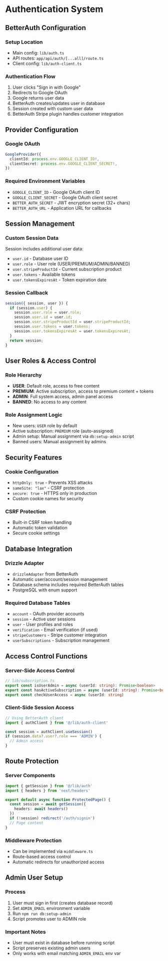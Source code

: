 # Authentication System

## BetterAuth Configuration

### Setup Location
- Main config: `lib/auth.ts`
- API routes: `app/api/auth/[...all]/route.ts`
- Client config: `lib/auth-client.ts`

### Authentication Flow
1. User clicks "Sign in with Google"
2. Redirects to Google OAuth
3. Google returns user data
4. BetterAuth creates/updates user in database
5. Session created with custom user data
6. BetterAuth Stripe plugin handles customer integration

## Provider Configuration

### Google OAuth
```typescript
GoogleProvider({
  clientId: process.env.GOOGLE_CLIENT_ID!,
  clientSecret: process.env.GOOGLE_CLIENT_SECRET!,
})
```

### Required Environment Variables
- `GOOGLE_CLIENT_ID` - Google OAuth client ID
- `GOOGLE_CLIENT_SECRET` - Google OAuth client secret
- `BETTER_AUTH_SECRET` - JWT encryption secret (32+ chars)
- `BETTER_AUTH_URL` - Application URL for callbacks

## Session Management

### Custom Session Data
Session includes additional user data:
- `user.id` - Database user ID
- `user.role` - User role (USER/PREMIUM/ADMIN/BANNED)
- `user.stripeProductId` - Current subscription product
- `user.tokens` - Available tokens
- `user.tokensExpiresAt` - Token expiration date

### Session Callback
```typescript
session({ session, user }) {
  if (session.user) {
    session.user.role = user.role;
    session.user.id = user.id;
    session.user.stripeProductId = user.stripeProductId;
    session.user.tokens = user.tokens;
    session.user.tokensExpiresAt = user.tokensExpiresAt;
  }
  return session;
}
```

## User Roles & Access Control

### Role Hierarchy
- **USER**: Default role, access to free content
- **PREMIUM**: Active subscription, access to premium content + tokens
- **ADMIN**: Full system access, admin panel access
- **BANNED**: No access to any content

### Role Assignment Logic
- New users: `USER` role by default
- Active subscription: `PREMIUM` role (auto-assigned)
- Admin setup: Manual assignment via `db:setup-admin` script
- Banned users: Manual assignment by admins

## Security Features

### Cookie Configuration
- `httpOnly: true` - Prevents XSS attacks
- `sameSite: "lax"` - CSRF protection
- `secure: true` - HTTPS only in production
- Custom cookie names for security

### CSRF Protection
- Built-in CSRF token handling
- Automatic token validation
- Secure cookie settings

## Database Integration

### Drizzle Adapter
- `drizzleAdapter` from BetterAuth
- Automatic user/account/session management
- Database schema includes required BetterAuth tables
- PostgreSQL with enum support

### Required Database Tables
- `account` - OAuth provider accounts
- `session` - Active user sessions
- `user` - User profiles and roles
- `verification` - Email verification (if used)
- `stripeCustomers` - Stripe customer integration
- `userSubscriptions` - Subscription management

## Access Control Functions

### Server-Side Access Control
```typescript
// lib/subscription.ts
export const isUserAdmin = async (userId: string): Promise<boolean>
export const hasActiveSubscription = async (userId: string): Promise<boolean>
export const checkUserAccess = async (userId: string)
```

### Client-Side Session Access
```typescript
// Using BetterAuth client
import { authClient } from '@/lib/auth-client'

const session = authClient.useSession()
if (session.data?.user?.role === 'ADMIN') {
  // Admin access
}
```

## Route Protection

### Server Components
```typescript
import { getSession } from '@/lib/auth'
import { headers } from 'next/headers'

export default async function ProtectedPage() {
  const session = await getSession({
    headers: await headers()
  })
  if (!session) redirect('/auth/signin')
  // Page content
}
```

### Middleware Protection
- Can be implemented via `middleware.ts`
- Route-based access control
- Automatic redirects for unauthorized access

## Admin User Setup

### Process
1. User must sign in first (creates database record)
2. Set `ADMIN_EMAIL` environment variable
3. Run `npm run db:setup-admin`
4. Script promotes user to ADMIN role

### Important Notes
- User must exist in database before running script
- Script preserves existing admin users
- Only works with email matching `ADMIN_EMAIL` env var
